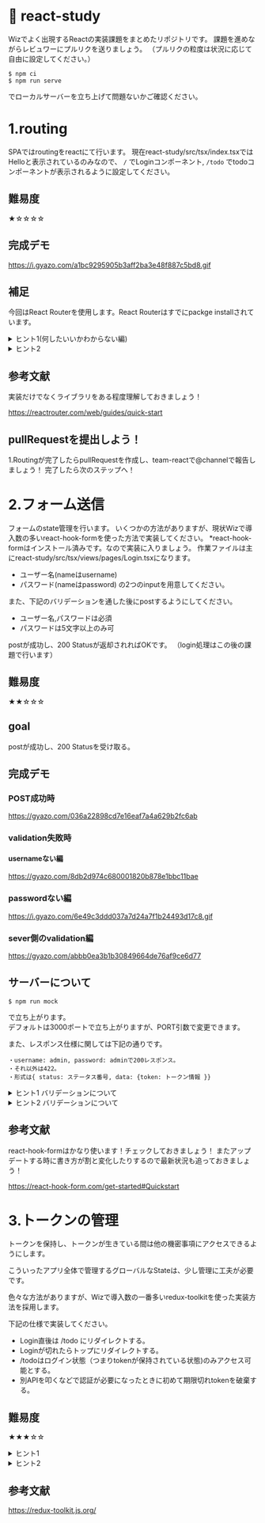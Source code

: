 # 🚀 react-study
Wizでよく出現するReactの実装課題をまとめたリポジトリです。
課題を進めながらレビュワーにプルリクを送りましょう。
（プルリクの粒度は状況に応じて自由に設定してください。）

```
$ npm ci
$ npm run serve
```

でローカルサーバーを立ち上げて問題ないかご確認ください。


# 1.routing
SPAではroutingをreactにて行います。
現在react-study/src/tsx/index.tsxではHelloと表示されているのみなので、
`/` でLoginコンポーネント, `/todo` でtodoコンポーネントが表示されるように設定してください。
## 難易度
★☆☆☆☆

## 完成デモ
https://i.gyazo.com/a1bc9295905b3aff2ba3e48f887c5bd8.gif

## 補足
今回はReact Routerを使用します。React Routerはすでにpackge installされています。

<details>
<summary>ヒント1(何したいいかわからない編)</summary>

- とりあえず参考記事を読んでみてコードを書いてみよう(ヒントじゃないね)
- [翻訳機能で読んで挑戦してみよう](https://reactrouter.com/web/guides/quick-start/1st-example-basic-routing)
</details>


<details>
<summary>ヒント2</summary>

```
・ 排他的にマッチさせるにはSwitchが必要。
・ Switchは上から順にマッチするか検索する点に注意。
・ Switch以外にも条件一致させることができるので探してみてね
```
</details>

## 参考文献
実装だけでなくライブラリをある程度理解しておきましょう！

https://reactrouter.com/web/guides/quick-start

## pullRequestを提出しよう！
1.Routingが完了したらpullRequestを作成し、team-reactで@channelで報告しましょう！
完了したら次のステップへ！

# 2.フォーム送信
フォームのstate管理を行います。
いくつかの方法がありますが、現状Wizで導入数の多いreact-hook-formを使った方法で実装してください。
*react-hook-formはインストール済みです。なので実装に入りましょう。
作業ファイルは主にreact-study/src/tsx/views/pages/Login.tsxになります。

- ユーザー名(nameはusername)
- パスワード(nameはpassword)
の2つのinputを用意してください。

また、下記のバリデーションを通した後にpostするようにしてください。
- ユーザー名,パスワードは必須
- パスワードは5文字以上のみ可

postが成功し、200 Statusが返却されればOKです。
（login処理はこの後の課題で行います）

## 難易度
★★☆☆☆

## goal
postが成功し、200 Statusを受け取る。

## 完成デモ

### POST成功時
https://gyazo.com/036a22898cd7e16eaf7a4a629b2fc6ab
### validation失敗時
#### usernameない編
https://gyazo.com/8db2d974c680001820b878e1bbc11bae
### passwordない編
https://i.gyazo.com/6e49c3ddd037a7d24a7f1b24493d17c8.gif
### sever側のvalidation編
https://gyazo.com/abbb0ea3b1b30849664de76af9ce6d77

## サーバーについて
```
$ npm run mock
```

で立ち上がります。  
デフォルトは3000ポートで立ち上がりますが、PORT引数で変更できます。  

また、レスポンス仕様に関しては下記の通りです。
```
・username: admin, password: adminで200レスポンス。
・それ以外は422。
・形式は{ status: ステータス番号, data: {token: トークン情報 }}
```


<details>
<summary>ヒント1 バリデーションについて</summary>
今回のバリデーションはreact-hook-formの標準機能で賄えます。

https://react-hook-form.com/get-started#applyvalidation

今回よりもっと複雑な仕様のバリデーションの場合は、[yup](https://github.com/jquense/yup)などを使うのがおすすめです。
*標準機能を実装できたら挑戦してみましょう！
</details>

<details>
<summary>ヒント2 バリデーションについて</summary>
今回捌く必要のあるバリデーションは二つあります。
react-fookf-formから発行されるバリデーションと、
サーバーから返却されるエラーです。

react-fookf-formから発行されるバリデーションは、`ErrorMessage`を使うことで簡単に実装することができます。
https://react-hook-form.com/api/useformstate/errormessage/#main

サーバーから返却されるエラーはレスポンスを見てreact-fook-formに通知する必要があります。
エラーをセットするには`setError`などを使い、ErrorMessageをサーバー用に用意するといいと思います。
https://react-hook-form.com/api/useform/seterror


</details>

## 参考文献
react-hook-formはかなり使います！チェックしておきましょう！
またアップデートする時に書き方が割と変化したりするので最新状況も追っておきましょう！

https://react-hook-form.com/get-started#Quickstart

# 3.トークンの管理
トークンを保持し、トークンが生きている間は他の機密事項にアクセスできるようにします。

こういったアプリ全体で管理するグローバルなStateは、少し管理に工夫が必要です。

色々な方法がありますが、Wizで導入数の一番多いredux-toolkitを使った実装方法を採用します。

下記の仕様で実装してください。
- Login直後は /todo にリダイレクトする。
- Loginが切れたらトップにリダイレクトする。
- /todoはログイン状態（つまりtokenが保持されている状態)のみアクセス可能とする。
- 別APIを叩くなどで認証が必要になったときに初めて期限切れtokenを破棄する。

## 難易度
★★★☆☆

<details>
<summary>ヒント1</summary>
sliceの作り方は、GutHubにあるtemplate_reactのコードを参考にしてみてください。
https://github.com/wiz-creative/template_react/tree/master/src/tsx/stores
</details>

<details>
<summary>ヒント2</summary>
tokenが保持されているかどうかリダイレクトするには、ルーティングのコンポーネントをラッピングして、tokenの確認の機能をつけるという方法をよく取ります。
template_reactのindex.jsで実際に実装されているので、確認してみてください!
https://github.com/wiz-creative/template_react/blob/master/src/tsx/index.tsx

</details>

## 参考文献
https://redux-toolkit.js.org/